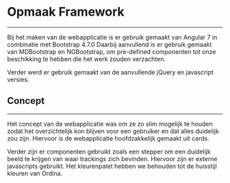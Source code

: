 # Opmaak Framework
---
Bij het maken van de webapplicatie is er gebruik gemaakt van Angular 7 in combinatie met Bootstrap 4.7.0 Daarbij aanvullend is er gebruik gemaakt van MDBootstrap en NGBootstrap, om pre-defined componenten tot onze beschikking te hebben die het werk zouden verzachten.

Verder werd er gebruik gemaakt van de aanvullende jQuery en javascript versies.

## Concept
---

Het concept van de webapplicatie was om ze zo slim mogelijk te houden zodat het overzichtelijk kon blijven voor een gebruiker en dat alles duidelijk zou zijn. Hiervoor is de webapplicatie hoofdzakkelijk gemaakt uit cards.

Verder zijn er componenten gebruikt zoals een stepper om een duidelijk beeld te krijgen van waar trackings zich bevinden. Hiervoor zijn er externe javascripts gebruikt.
Het kleurenpalet hebben we behouden tot de huisstijl kleuren van Ordina. 




